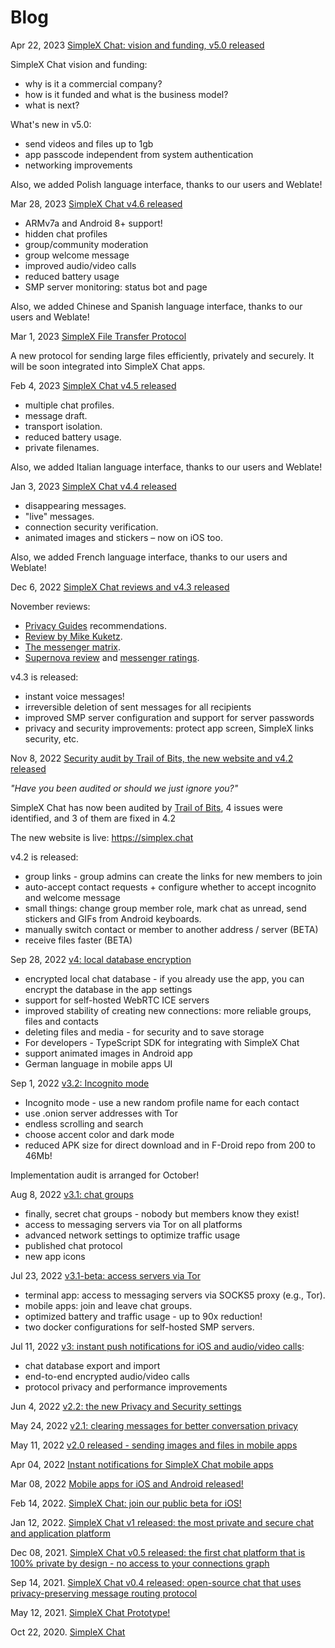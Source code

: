 # Blog

Apr 22, 2023 [SimpleX Chat: vision and funding, v5.0 released](./20230422-simplex-chat-vision-funding-v5-videos-files-passcode.md)

SimpleX Chat vision and funding:
- why is it a commercial company?
- how is it funded and what is the business model?
- what is next?

What's new in v5.0:
- send videos and files up to 1gb
- app passcode independent from system authentication
- networking improvements

Also, we added Polish language interface, thanks to our users and Weblate!

Mar 28, 2023 [SimpleX Chat v4.6 released](./20230328-simplex-chat-v4-6-hidden-profiles.md)

- ARMv7a and Android 8+ support!
- hidden chat profiles
- group/community moderation
- group welcome message
- improved audio/video calls
- reduced battery usage
- SMP server monitoring: status bot and page

Also, we added Chinese and Spanish language interface, thanks to our users and Weblate!

Mar 1, 2023 [SimpleX File Transfer Protocol](./20230301-simplex-file-transfer-protocol.md)

A new protocol for sending large files efficiently, privately and securely. It will be soon integrated into SimpleX Chat apps.

Feb 4, 2023 [SimpleX Chat v4.5 released](./20230204-simplex-chat-v4-5-user-chat-profiles.md)

- multiple chat profiles.
- message draft.
- transport isolation.
- reduced battery usage.
- private filenames.

Also, we added Italian language interface, thanks to our users and Weblate!

Jan 3, 2023 [SimpleX Chat v4.4 released](./20230103-simplex-chat-v4.4-disappearing-messages.md)

- disappearing messages.
- "live" messages.
- connection security verification.
- animated images and stickers – now on iOS too.

Also, we added French language interface, thanks to our users and Weblate!

Dec 6, 2022 [SimpleX Chat reviews and v4.3 released](./20221206-simplex-chat-v4.3-voice-messages.md)

November reviews:

- [Privacy Guides](https://www.privacyguides.org/real-time-communication/#simplex-chat) recommendations.
- [Review by Mike Kuketz](https://www.kuketz-blog.de/simplex-eindruecke-vom-messenger-ohne-identifier/).
- [The messenger matrix](https://www.messenger-matrix.de).
- [Supernova review](https://supernova.tilde.team/detailed_reviews.html#simplex) and [messenger ratings](https://supernova.tilde.team/messengers.html).

v4.3 is released:

- instant voice messages!
- irreversible deletion of sent messages for all recipients
- improved SMP server configuration and support for server passwords
- privacy and security improvements: protect app screen, SimpleX links security, etc.

Nov 8, 2022 [Security audit by Trail of Bits, the new website and v4.2 released](./20221108-simplex-chat-v4.2-security-audit-new-website.md)

_"Have you been audited or should we just ignore you?"_

SimpleX Chat has now been audited by [Trail of Bits](https://www.trailofbits.com/about), 4 issues were identified, and 3 of them are fixed in 4.2

The new website is live: https://simplex.chat

v4.2 is released:

- group links - group admins can create the links for new members to join
- auto-accept contact requests + configure whether to accept incognito and welcome message
- small things: change group member role, mark chat as unread, send stickers and GIFs from Android keyboards.
- manually switch contact or member to another address / server (BETA)
- receive files faster (BETA)

Sep 28, 2022 [v4: local database encryption](./20220928-simplex-chat-v4-encrypted-database.md)

- encrypted local chat database - if you already use the app, you can encrypt the database in the app settings
- support for self-hosted WebRTC ICE servers
- improved stability of creating new connections: more reliable groups, files and contacts
- deleting files and media - for security and to save storage
- For developers - TypeScript SDK for integrating with SimpleX Chat
- support animated images in Android app
- German language in mobile apps UI

Sep 1, 2022 [v3.2: Incognito mode](./20220901-simplex-chat-v3.2-incognito-mode.md)

- Incognito mode - use a new random profile name for each contact
- use .onion server addresses with Tor
- endless scrolling and search
- choose accent color and dark mode
- reduced APK size for direct download and in F-Droid repo from 200 to 46Mb!

Implementation audit is arranged for October!

Aug 8, 2022 [v3.1: chat groups](./20220808-simplex-chat-v3.1-chat-groups.md)

- finally, secret chat groups - nobody but members know they exist!
- access to messaging servers via Tor on all platforms
- advanced network settings to optimize traffic usage
- published chat protocol
- new app icons

Jul 23, 2022 [v3.1-beta: access servers via Tor](./20220723-simplex-chat-v3.1-tor-groups-efficiency.md)

- terminal app: access to messaging servers via SOCKS5 proxy (e.g., Tor).
- mobile apps: join and leave chat groups.
- optimized battery and traffic usage - up to 90x reduction!
- two docker configurations for self-hosted SMP servers.

Jul 11, 2022 [v3: instant push notifications for iOS and audio/video calls](./20220711-simplex-chat-v3-released-ios-notifications-audio-video-calls-database-export-import-protocol-improvements.md):

- chat database export and import
- end-to-end encrypted audio/video calls
- protocol privacy and performance improvements

Jun 4, 2022 [v2.2: the new Privacy and Security settings](./20220604-simplex-chat-new-privacy-security-settings.md)

May 24, 2022 [v2.1: clearing messages for better conversation privacy](./20220524-simplex-chat-better-privacy.md)

May 11, 2022 [v2.0 released - sending images and files in mobile apps](./20220511-simplex-chat-v2-images-files.md)

Apr 04, 2022 [Instant notifications for SimpleX Chat mobile apps](./20220404-simplex-chat-instant-notifications.md)

Mar 08, 2022 [Mobile apps for iOS and Android released!](./20220308-simplex-chat-mobile-apps.md)

Feb 14, 2022. [SimpleX Chat: join our public beta for iOS!](./20220214-simplex-chat-ios-public-beta.md)

Jan 12, 2022. [SimpleX Chat v1 released: the most private and secure chat and application platform](./20220112-simplex-chat-v1-released.md)

Dec 08, 2021. [SimpleX Chat v0.5 released: the first chat platform that is 100% private by design - no access to your connections graph](./20211208-simplex-chat-v0.5-released.md)

Sep 14, 2021. [SimpleX Chat v0.4 released: open-source chat that uses privacy-preserving message routing protocol](./20210914-simplex-chat-v0.4-released.md)

May 12, 2021. [SimpleX Chat Prototype!](./20210512-simplex-chat-terminal-ui.md)

Oct 22, 2020. [SimpleX Chat](./20201022-simplex-chat.md)
